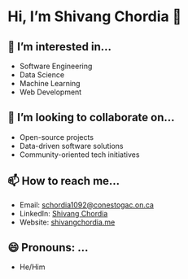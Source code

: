 # Hi, I’m Shivang Chordia 👋

## 👀 I’m interested in...
- Software Engineering
- Data Science
- Machine Learning
- Web Development

## 💞️ I’m looking to collaborate on...
- Open-source projects
- Data-driven software solutions
- Community-oriented tech initiatives

## 📫 How to reach me...
- Email: schordia1092@conestogac.on.ca
- LinkedIn: [Shivang Chordia](https://www.linkedin.com/in/shivangchordia/)
- Website: [shivangchordia.me](https://shivangchordia.me)

## 😄 Pronouns: ...
- He/Him
